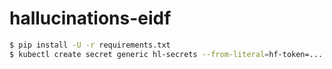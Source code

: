 # hallucinations-eidf

```bash
$ pip install -U -r requirements.txt
$ kubectl create secret generic hl-secrets --from-literal=hf-token=...
```
